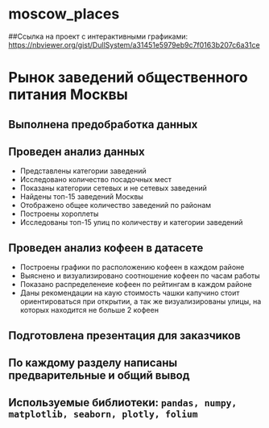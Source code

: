 # moscow_places
##Ссылка на проект с интерактивными графиками: https://nbviewer.org/gist/DullSystem/a31451e5979eb9c7f0163b207c6a31ce
# Рынок заведений общественного питания Москвы
## Выполнена предобработка данных
## Проведен анализ данных
- Представлены категории заведений
- Исследовано количество посадочных мест
- Показаны категории сетевых и не сетевых заведений
- Найдены топ-15 заведений Москвы
- Отображено общее количество заведений по районам
- Построены хороплеты 
- Исследованы топ-15 улиц по количеству и категории заведений
## Проведен анализ кофеен в датасете
- Построены графики по расположению кофеен в каждом районе
- Выяснено и визуализировано соотношение кофеен по часам работы
- Показано распределенеие кофеен по рейтингам  в каждом районе
- Даны рекомендации на каую стоимость чашки капучино стоит ориентироваться при открытии, а так же визуализированы улицы, на которых находится не больше 2 кофеен
## Подготовлена презентация для заказчиков
## По каждому разделу написаны предварительные и общий вывод
## Используемые библиотеки: `pandas, numpy, matplotlib, seaborn, plotly, folium`


